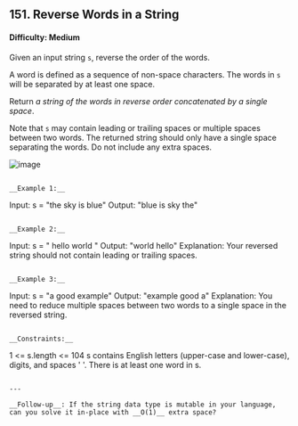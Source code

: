 ## 151. Reverse Words in a String


#### Difficulty: Medium

Given an input string ```s```, reverse the order of the words.

A word is defined as a sequence of non-space characters. The words in ```s``` will be separated by at least one space.

Return _a string of the words in reverse order concatenated by a single space_.

Note that ```s``` may contain leading or trailing spaces or multiple spaces between two words. The returned string should only have a single space separating the words. Do not include any extra spaces.

![image](https://user-images.githubusercontent.com/35042430/210085423-e6f70ea0-15c1-490e-8682-334f79d2a126.png)

```

__Example 1:__
```
Input: s = "the sky is blue"
Output: "blue is sky the"
```

__Example 2:__
```
Input: s = "  hello world  "
Output: "world hello"
Explanation: Your reversed string should not contain leading or trailing spaces.
```

__Example 3:__
```
Input: s = "a good   example"
Output: "example good a"
Explanation: You need to reduce multiple spaces between two words to a single space in the reversed string.
```

__Constraints:__
```
1 <= s.length <= 104
s contains English letters (upper-case and lower-case), digits, and spaces ' '.
There is at least one word in s.
```

---

__Follow-up__: If the string data type is mutable in your language, can you solve it in-place with __O(1)__ extra space?
